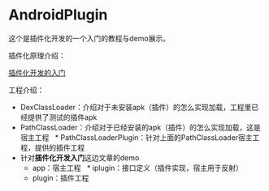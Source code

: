 # AndroidPlugin

这个是插件化开发的一个入门的教程与demo展示。

插件化原理介绍：

[插件化开发的入门](markdown/插件化开发的入门.md)


工程介绍：

* DexClassLoader：介绍对于未安装apk（插件）的怎么实现加载，工程里已经提供了测试的插件apk
* PathClassLoader：介绍对于已经安装的apk（插件）的怎么实现加载，这是宿主工程
   * PathClassLoaderPlugin：针对上面的PathClassLoader宿主工程，提供的插件工程
* 针对**插件化开发入门**这边文章的demo 
   * app：宿主工程
   * iplugin：接口定义（插件实现，宿主用于反射）
   * plugin：插件工程
